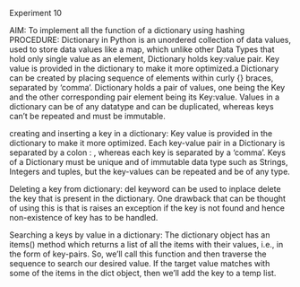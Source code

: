 
Experiment 10


AIM: To implement all the function of a dictionary using hashing
PROCEDURE:
Dictionary in Python is an unordered collection of data values, used to store data values like a map, which unlike other Data Types that hold only single value as an element, Dictionary holds key:value pair. Key value is provided in the dictionary to make it more optimized.a Dictionary can be created by placing sequence of elements within curly {} braces, separated by ‘comma’. Dictionary holds a pair of values, one being the Key and the other corresponding pair element being its Key:value. Values in a dictionary can be of any datatype and can be duplicated, whereas keys can’t be repeated and must be immutable.

creating and inserting a key in a dictionary:
Key value is provided in the dictionary to make it more optimized. Each key-value pair in a Dictionary is separated by a colon : , whereas each key is separated by a ‘comma’. Keys of a Dictionary must be unique and of immutable data type such as Strings, Integers and tuples, but the key-values can be repeated and be of any type.

Deleting a key from dictionary:
del keyword can be used to inplace delete the key that is present in the dictionary. One drawback that can be thought of using this is that is raises an exception if the key is not found and hence non-existence of key has to be handled.

Searching a keys by value in a dictionary:
The dictionary object has an items() method which returns a list of all the items with their values, i.e., in the form of key-pairs. So, we’ll call this function and then traverse the sequence to search our desired value. If the target value matches with some of the items in the dict object, then we’ll add the key to a temp list.

